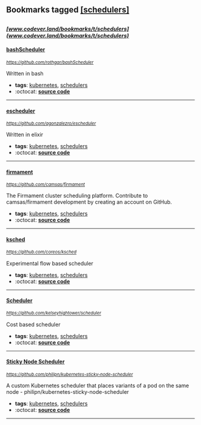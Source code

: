 ## Bookmarks tagged [[schedulers]](https://www.codever.land/search?q=[schedulers])

_<sup><sup>[www.codever.land/bookmarks/t/schedulers](www.codever.land/bookmarks/t/schedulers)</sup></sup>_
---
#### [bashScheduler](https://github.com/rothgar/bashScheduler)
_<sup>https://github.com/rothgar/bashScheduler</sup>_

Written in bash
* **tags**: [kubernetes](../tagged/kubernetes.md), [schedulers](../tagged/schedulers.md)
* :octocat: **[source code](https://github.com/rothgar/bashScheduler)**
---
#### [escheduler](https://github.com/agonzalezro/escheduler)
_<sup>https://github.com/agonzalezro/escheduler</sup>_

Written in elixir
* **tags**: [kubernetes](../tagged/kubernetes.md), [schedulers](../tagged/schedulers.md)
* :octocat: **[source code](https://github.com/agonzalezro/escheduler)**
---
#### [firmament](https://github.com/camsas/firmament)
_<sup>https://github.com/camsas/firmament</sup>_

The Firmament cluster scheduling platform. Contribute to camsas/firmament development by creating an account on GitHub.
* **tags**: [kubernetes](../tagged/kubernetes.md), [schedulers](../tagged/schedulers.md)
* :octocat: **[source code](https://github.com/camsas/firmament)**
---
#### [ksched](https://github.com/coreos/ksched)
_<sup>https://github.com/coreos/ksched</sup>_

Experimental flow based scheduler
* **tags**: [kubernetes](../tagged/kubernetes.md), [schedulers](../tagged/schedulers.md)
* :octocat: **[source code](https://github.com/coreos/ksched)**
---
#### [Scheduler](https://github.com/kelseyhightower/scheduler)
_<sup>https://github.com/kelseyhightower/scheduler</sup>_

Cost based scheduler
* **tags**: [kubernetes](../tagged/kubernetes.md), [schedulers](../tagged/schedulers.md)
* :octocat: **[source code](https://github.com/kelseyhightower/scheduler)**
---
#### [Sticky Node Scheduler](https://github.com/philipn/kubernetes-sticky-node-scheduler)
_<sup>https://github.com/philipn/kubernetes-sticky-node-scheduler</sup>_

A custom Kubernetes scheduler that places variants of a pod on the same node - philipn/kubernetes-sticky-node-scheduler
* **tags**: [kubernetes](../tagged/kubernetes.md), [schedulers](../tagged/schedulers.md)
* :octocat: **[source code](https://github.com/philipn/kubernetes-sticky-node-scheduler)**
---

